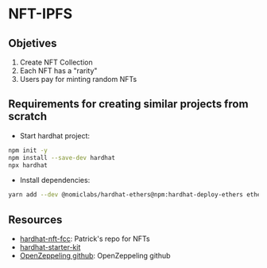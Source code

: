 # NFT-IPFS

## Objetives
1. Create NFT Collection
2. Each NFT has a "rarity"
3. Users pay for minting random NFTs

## Requirements for creating similar projects from scratch
- Start hardhat project:
```bash
npm init -y
npm install --save-dev hardhat
npx hardhat
```

- Install dependencies:
```bash
yarn add --dev @nomiclabs/hardhat-ethers@npm:hardhat-deploy-ethers ethers @nomiclabs/hardhat-etherscan @nomiclabs/hardhat-waffle chai ethereum-waffle hardhat hardhat-contract-sizer hardhat-deploy hardhat-gas-reporter prettier prettier-plugin-solidity solhint solidity-coverage dotenv
```

## Resources
- [hardhat-nft-fcc](https://github.com/PatrickAlphaC/hardhat-nft-fcc): Patrick's repo for NFTs
- [hardhat-starter-kit](https://github.com/smartcontractkit/hardhat-starter-kit)
- [OpenZeppeling github](https://github.com/OpenZeppelin/openzeppelin-contracts): OpenZeppeling github